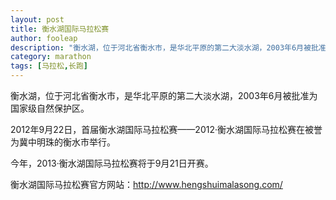 ```yaml
---
layout: post
title: 衡水湖国际马拉松赛
author: fooleap
description: "衡水湖，位于河北省衡水市，是华北平原的第二大淡水湖，2003年6月被批准为国家级自然保护区。2012年9月22日，首届衡水湖国际马拉松赛——2012·衡水湖国际马拉松赛在被誉为冀中明珠的衡水市举行。"
category: marathon
tags: [马拉松,长跑]
---
```


衡水湖，位于河北省衡水市，是华北平原的第二大淡水湖，2003年6月被批准为国家级自然保护区。

2012年9月22日，首届衡水湖国际马拉松赛——2012·衡水湖国际马拉松赛在被誉为冀中明珠的衡水市举行。

今年，2013·衡水湖国际马拉松赛将于9月21日开赛。

衡水湖国际马拉松赛官方网站：http://www.hengshuimalasong.com/
